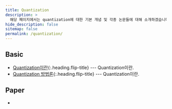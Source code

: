 ```yaml
---
title: Quantization
description: >
  해당 페이지에서는 quantization에 대한 기본 개념 및 각종 논문들에 대해 소개하겠습니다.
hide_description: false
sitemap: false
permalink: /quantization/
---
```



## Basic
* [Quantization이란]{:.heading.flip-title} --- Quantization이란.
* [Quantization 방법론]{:.heading.flip-title} --- Quantization이란.
<!-- {:.related-posts.faded} -->

## Paper
* 
<!-- {:.related-posts.faded} -->

[Quantization이란]: quantization
[Quantization 방법론]: quantization_method

